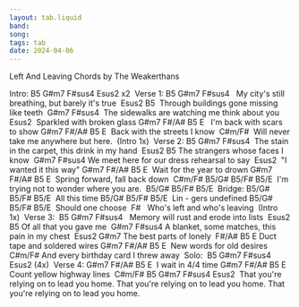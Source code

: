 ```yaml
---
layout: tab.liquid
band:
song:
tags: tab
date: 2024-04-06
---
```

Left And Leaving Chords by The Weakerthans

Intro: B5  G#m7  F#sus4  Esus2 x2  Verse 1: B5               G#m7                        F#sus4     My city's still breathing, but barely it's true        Esus2                         B5    Through buildings gone missing like teeth                  G#m7                    F#sus4  The sidewalks are watching me think about you Esus2                  Sparkled with broken glass G#m7   F#/A#     B5       E      I'm back with scars to show G#m7    F#/A#    B5        E    Back with the streets I know     C#m/F#  Will never take me anywhere but here.  (Intro 1x)  Verse 2: B5                 G#m7                     F#sus4   The stain in the carpet, this drink in my hand     Esus2                   B5 The strangers whose faces I know                  G#m7                   F#sus4 We meet here for our dress rehearsal to say    Esus2      "I wanted it this way" G#m7    F#/A#   B5      E    Wait for the year to drown G#m7      F#/A#    B5        E    Spring forward, fall back down     C#m/F#                         B5/G#  B5/F#  B5/E  I'm trying not to wonder where you are.  B5/G#  B5/F#  B5/E  Bridge: B5/G#     B5/F#     B5/E      All  this   time B5/G#      B5/F#  B5/E      Lin - gers   undefined B5/G#       B5/F#  B5/E      Should  one  choose          F#     Who's left and who's leaving  (Intro 1x)  Verse 3:   B5            G#m7                F#sus4      Memory will rust and erode into lists    Esus2                 B5 Of all that you gave me                 G#m7                     F#sus4 A blanket, some matches, this pain in my chest     Esus2               G#m7 The best parts of lonely      F#/A#    B5       E Duct tape and soldered wires G#m7  F#/A#     B5    E  New   words for old desires     C#m/F# And every birthday card I threw away  Solo:  B5  G#m7  F#sus4  Esus2 (4x)  Verse 4: G#m7  F#/A#     B5  E     I  wait  in 4/4 time G#m7      F#/A#  B5      E     Count yellow highway lines      C#m/F#                        B5  G#m7  F#sus4  Esus2       That you're relying on to lead you home. That you're relying on to lead you home. That you're relying on to lead you home.

